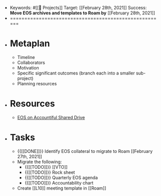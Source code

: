 - Keywords: #[[🚧 Projects]] 
Target: [[February 28th, 2021]]
Success: **Move EOS archives and templates to Roam by** [[February 28th, 2021]]
- ======================================================
- # Metaplan
    - Timeline
    - Collaborators
    - Motivation
    - Specific significant outcomes 
(branch each into a smaller sub-project)
    - Planning resources 
- # Resources
    - [EOS on Accountiful Shared Drive](https://drive.google.com/drive/folders/1LIdb3FoDxQmPnQwpL0rrWbf0BZstsRp8?usp=sharing)
- # Tasks
    - {{[[DONE]]}} Identify EOS collateral to migrate to Roam [[February 27th, 2021]] 
    - Migrate the following:
        - {{[[TODO]]}} [[VTO]]
        - {{[[TODO]]}} Rock sheet
        - {{[[TODO]]}} Quarterly EOS agenda
        - {{[[TODO]]}} Accountability chart
    - Create [[L10]] meeting template in [[Roam]]
